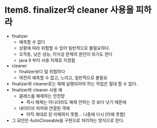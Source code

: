 # Item8. finalizer와 cleaner 사용을 피하라

* finalizer
  * 예측할 수 없다
  * 상황에 따라 위험할 수 있어 일반적으로 불필요하다.
  * 오작동, 낮은 성능, 이식성 문제의 원인이 되기도 한다
  * java 9 부터 사용 자제로 지정됨
* cleaner
  * finalizer보다 덜 위험하다
  * 여전히 예측할 수 없고, 느리고, 일반적으로 불필요
* finalizer와 cleaner로는 제때 실행되어야 하는 작업은 절대 할 수 없다.
* finalizer와 cleaner 사용 예
  * 클래스를 해제하는 안전망
    * 즉시 해제는 아니더라도 해제 안하는 것 보다 낫기 때문에
  * 네이티브 피어와 연결된 객체
    * 아직 제대로 된 이해하지 못함... 나중에 다시 [이해 못함]
* 그 묘안은 AutoCloseable을 구현으로 처리하는 방식으로 한다.
